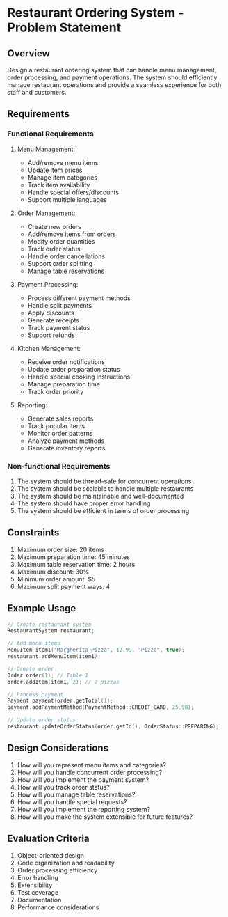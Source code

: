 # Restaurant Ordering System - Problem Statement

## Overview
Design a restaurant ordering system that can handle menu management, order processing, and payment operations. The system should efficiently manage restaurant operations and provide a seamless experience for both staff and customers.

## Requirements

### Functional Requirements
1. Menu Management:
   - Add/remove menu items
   - Update item prices
   - Manage item categories
   - Track item availability
   - Handle special offers/discounts
   - Support multiple languages

2. Order Management:
   - Create new orders
   - Add/remove items from orders
   - Modify order quantities
   - Track order status
   - Handle order cancellations
   - Support order splitting
   - Manage table reservations

3. Payment Processing:
   - Process different payment methods
   - Handle split payments
   - Apply discounts
   - Generate receipts
   - Track payment status
   - Support refunds

4. Kitchen Management:
   - Receive order notifications
   - Update order preparation status
   - Handle special cooking instructions
   - Manage preparation time
   - Track order priority

5. Reporting:
   - Generate sales reports
   - Track popular items
   - Monitor order patterns
   - Analyze payment methods
   - Generate inventory reports

### Non-functional Requirements
1. The system should be thread-safe for concurrent operations
2. The system should be scalable to handle multiple restaurants
3. The system should be maintainable and well-documented
4. The system should have proper error handling
5. The system should be efficient in terms of order processing

## Constraints
1. Maximum order size: 20 items
2. Maximum preparation time: 45 minutes
3. Maximum table reservation time: 2 hours
4. Maximum discount: 30%
5. Minimum order amount: $5
6. Maximum split payment ways: 4

## Example Usage
```cpp
// Create restaurant system
RestaurantSystem restaurant;

// Add menu items
MenuItem item1("Margherita Pizza", 12.99, "Pizza", true);
restaurant.addMenuItem(item1);

// Create order
Order order(1); // Table 1
order.addItem(item1, 2); // 2 pizzas

// Process payment
Payment payment(order.getTotal());
payment.addPaymentMethod(PaymentMethod::CREDIT_CARD, 25.98);

// Update order status
restaurant.updateOrderStatus(order.getId(), OrderStatus::PREPARING);
```

## Design Considerations
1. How will you represent menu items and categories?
2. How will you handle concurrent order processing?
3. How will you implement the payment system?
4. How will you track order status?
5. How will you manage table reservations?
6. How will you handle special requests?
7. How will you implement the reporting system?
8. How will you make the system extensible for future features?

## Evaluation Criteria
1. Object-oriented design
2. Code organization and readability
3. Order processing efficiency
4. Error handling
5. Extensibility
6. Test coverage
7. Documentation
8. Performance considerations 
